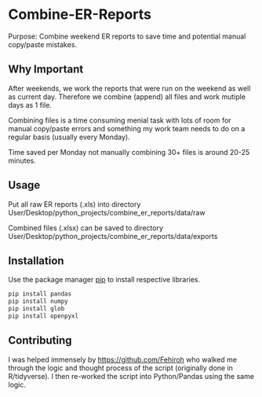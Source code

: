 # Combine-ER-Reports

Purpose: Combine weekend ER reports to save time and potential manual copy/paste mistakes.

## Why Important

After weekends, we work the reports that were run on the weekend as well as current day. Therefore we combine (append) all files and work mutiple days as 1 file.

Combining files is a time consuming menial task with lots of room for manual copy/paste errors and something my work team needs to do on a regular basis (usually every Monday).

Time saved per Monday not manually combining 30+ files is around 20-25 minutes.

## Usage

Put all raw ER reports (.xls) into directory User/Desktop/python_projects/combine_er_reports/data/raw

Combined files (.xlsx) can be saved to directory User/Desktop/python_projects/combine_er_reports/data/exports

## Installation

Use the package manager [pip](https://pip.pypa.io/en/stable/) to install respective libraries.

```bash
pip install pandas
pip install numpy
pip install glob
pip install openpyxl
```

## Contributing

I was helped immensely by https://github.com/Fehiroh who walked me through the logic and thought process of the script (originally done in R/tidyverse). I then re-worked the script into Python/Pandas using the same logic. 
